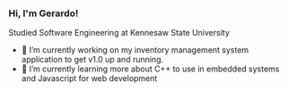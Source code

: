### Hi, I'm Gerardo!

Studied Software Engineering at Kennesaw State University
- 🔭 I’m currently working on my inventory management system application to get v1.0 up and running.
- 🌱 I’m currently learning more about C++ to use in embedded systems and Javascript for web development
